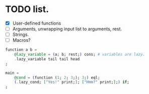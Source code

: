 # TODO list.

- [x] User-defined functions
- [ ] Arguments, unwrapping input list to arguments, rest.
- [ ] Strings.
- [ ] Macros?
```elixir
function a b =
	@lazy_variable = (a; b; rest;) cons; # variables are lazy.
	.lazy_variable tail tail head
;

main =
	@cond = (function (1; 2; 3;); 3;) eql;
	(.lazy_cond; ["Yes!" print;]; ["Hmm?" print;];) if;
;
```
